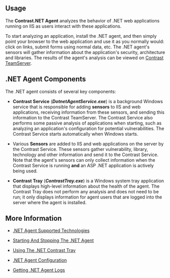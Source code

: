 <!--
title: ".NET Agent Overview"
description: "Overview of the .NET agent"
tags: "installation configuration overview agent .Net"
-->

## Usage

The **Contrast.NET Agent** analyzes the behavior of .NET web applications running on IIS as users interact with these applications.

To start analyzing an application, install the .NET agent, and then simply point your browser to the web application and use it as you normally would: click on links, submit forms using normal data, etc. The .NET agent's sensors will gather information about the application's security, architecture and libraries. The results of the agent's analysis can be viewed on [Contrast TeamServer](https://app.contrastsecurity.com).


## .NET Agent Components

The .NET agent consists of several key components:

* **Contrast Service** (***DotnetAgentService.exe***) is a background Windows service that is responsible for adding **sensors** to IIS and web applications, receiving information from these sensors, and sending this information to the Contrast TeamServer. The Contrast Service also performs some passive analysis of applications when starting, such as analyzing an application's configuration for potential vulnerabilities. The Contrast Service starts automatically when Windows starts.

* Various **Sensors** are added to IIS and web applications on the server by the Contrast Service. These sensors gather vulnerability, library, technology and other information and send it to the Contrast Service. Note that the agent's sensors can only collect information when the Contrast Service is running **and** an ASP .NET application is actively being used.

* **Contrast Tray** (***ContrastTray.exe***) is a Windows system tray application that displays high-level information about the health of the agent. The Contrast Tray does not perform any analysis and does not need to be run; it only displays information for agent users that are logged into the server where the agent is installed.


## More Information

* [.NET Agent Supported Technologies](installation-net.html#net-supported)

* [Starting And Stopping The .NET Agent](troubleshooting-net.html#start)

* [Using The .NET Contrast Tray](installation-nettray.html#guide)

* [.NET Agent Configuration](installation-netconfig.html)

* [Getting .NET Agent Logs](troubleshooting-net.html#net-logs)
